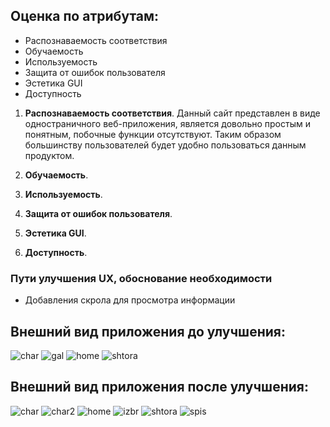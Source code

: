 ## Оценка по атрибутам:
 - Распознаваемость соответствия
 - Обучаемость
 - Используемость 
 - Защита от ошибок пользователя
 - Эстетика GUI
 - Доступность

1. **Распознаваемость соответствия**. Данный сайт представлен в виде одностраничного веб-приложения, является довольно простым и понятным, побочные функции отсутствуют. Таким образом большинству пользователей будет удобно пользоваться данным продуктом.

2. **Обучаемость**. 

3. **Используемость**. 

4. **Защита от ошибок пользователя**. 

5. **Эстетика GUI**. 

6. **Доступность**. 

### Пути улучшения UX, обоснование необходимости

* Добавления скрола для просмотра информации </br>


## Внешний вид приложения до улучшения: 

![char]()
![gal]()
![home]()
![shtora]()

## Внешний вид приложения после улучшения: 

![char]()
![char2]()
![home]()
![izbr]()
![shtora]()
![spis]()
